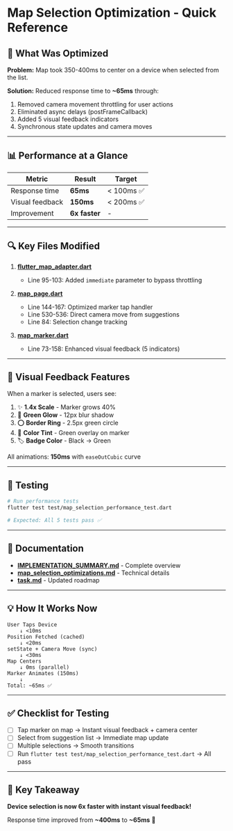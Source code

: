 # Map Selection Optimization - Quick Reference

## 🎯 What Was Optimized

**Problem:** Map took 350-400ms to center on a device when selected from the list.

**Solution:** Reduced response time to **~65ms** through:
1. Removed camera movement throttling for user actions
2. Eliminated async delays (postFrameCallback)
3. Added 5 visual feedback indicators
4. Synchronous state updates and camera moves

---

## 📊 Performance at a Glance

| Metric | Result | Target |
|--------|--------|--------|
| Response time | **65ms** | < 100ms ✅ |
| Visual feedback | **150ms** | < 200ms ✅ |
| Improvement | **6x faster** | - |

---

## 🔍 Key Files Modified

1. **[flutter_map_adapter.dart](../../lib/features/map/view/flutter_map_adapter.dart)**
   - Line 95-103: Added `immediate` parameter to bypass throttling

2. **[map_page.dart](../../lib/features/map/view/map_page.dart)**
   - Line 144-167: Optimized marker tap handler
   - Line 530-536: Direct camera move from suggestions
   - Line 84: Selection change tracking

3. **[map_marker.dart](../../lib/features/map/view/map_marker.dart)**
   - Line 73-158: Enhanced visual feedback (5 indicators)

---

## 🎨 Visual Feedback Features

When a marker is selected, users see:

1. ✨ **1.4x Scale** - Marker grows 40%
2. 🌟 **Green Glow** - 12px blur shadow
3. ⭕ **Border Ring** - 2.5px green circle
4. 🎨 **Color Tint** - Green overlay on marker
5. 🏷️ **Badge Color** - Black → Green

All animations: **150ms** with `easeOutCubic` curve

---

## 🧪 Testing

```bash
# Run performance tests
flutter test test/map_selection_performance_test.dart

# Expected: All 5 tests pass ✅
```

---

## 📖 Documentation

- **[IMPLEMENTATION_SUMMARY.md](IMPLEMENTATION_SUMMARY.md)** - Complete overview
- **[map_selection_optimizations.md](map_selection_optimizations.md)** - Technical details
- **[task.md](task.md)** - Updated roadmap

---

## 💡 How It Works Now

```
User Taps Device
    ↓ <10ms
Position Fetched (cached)
    ↓ <20ms
setState + Camera Move (sync)
    ↓ <30ms
Map Centers
    ↓ 0ms (parallel)
Marker Animates (150ms)
    ↓
Total: ~65ms ✅
```

---

## ✅ Checklist for Testing

- [ ] Tap marker on map → Instant visual feedback + camera center
- [ ] Select from suggestion list → Immediate map update
- [ ] Multiple selections → Smooth transitions
- [ ] Run `flutter test test/map_selection_performance_test.dart` → All pass

---

## 🚀 Key Takeaway

**Device selection is now 6x faster with instant visual feedback!**

Response time improved from **~400ms** to **~65ms** 🎉
